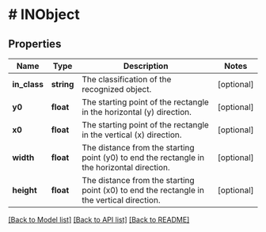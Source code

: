 # # INObject

## Properties

Name | Type | Description | Notes
------------ | ------------- | ------------- | -------------
**in_class** | **string** | The classification of the recognized object. | [optional] 
**y0** | **float** | The starting point of the rectangle in the horizontal (y) direction. | [optional] 
**x0** | **float** | The starting point of the rectangle in the vertical (x) direction. | [optional] 
**width** | **float** | The distance from the starting point (y0) to end the rectangle in the horizontal direction. | [optional] 
**height** | **float** | The distance from the starting point (x0) to end the rectangle in the vertical direction. | [optional] 

[[Back to Model list]](../../README.md#documentation-for-models) [[Back to API list]](../../README.md#documentation-for-api-endpoints) [[Back to README]](../../README.md)


